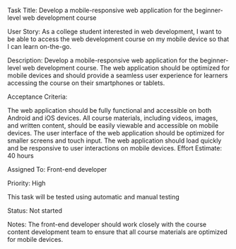 Task Title: Develop a mobile-responsive web application for the beginner-level web development course

User Story: As a college student interested in web development, I want to be able to access the web development course on my mobile device so that I can learn on-the-go.

Description: Develop a mobile-responsive web application for the beginner-level web development course. The web application should be optimized for mobile devices and should provide a seamless user experience for learners accessing the course on their smartphones or tablets.

Acceptance Criteria:

The web application should be fully functional and accessible on both Android and iOS devices.
All course materials, including videos, images, and written content, should be easily viewable and accessible on mobile devices.
The user interface of the web application should be optimized for smaller screens and touch input.
The web application should load quickly and be responsive to user interactions on mobile devices.
Effort Estimate: 40 hours

Assigned To: Front-end developer

Priority: High

This task will be tested using automatic and manual testing

Status: Not started

Notes: The front-end developer should work closely with the course content development team to ensure that all course materials are optimized for mobile devices.
